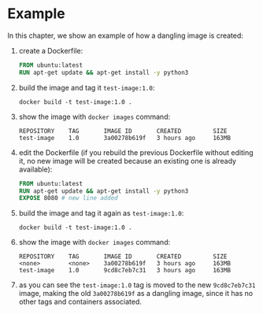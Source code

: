 # Example

In this chapter, we show an example of how a dangling image is created:

1. create a Dockerfile:

    ```dockerfile
    FROM ubuntu:latest
    RUN apt-get update && apt-get install -y python3
    ```
2. build the image and tag it `test-image:1.0`:

    ```commandline
    docker build -t test-image:1.0 .
    ```
3. show the image with `docker images` command:

    ```commandline
    REPOSITORY    TAG       IMAGE ID       CREATED         SIZE
    test-image    1.0       3a00278b619f   3 hours ago     163MB
    ```
4. edit the Dockerfile (if you rebuild the previous Dockerfile without editing it, no new image will be created because an existing one is already available):

    ```dockerfile
    FROM ubuntu:latest
    RUN apt-get update && apt-get install -y python3
    EXPOSE 8080 # new line added
    ```
5. build the image and tag it again as `test-image:1.0`:

    ```commandline
    docker build -t test-image:1.0 .
    ```
6. show the image with `docker images` command:

    ```commandline
    REPOSITORY    TAG       IMAGE ID       CREATED         SIZE
    <none>        <none>    3a00278b619f   3 hours ago     163MB
    test-image    1.0       9cd8c7eb7c31   3 hours ago     163MB
    ```
7. as you can see the `test-image:1.0` tag is moved to the new `9cd8c7eb7c31` image, making the old `3a00278b619f` as a dangling image, since it has no other tags and containers associated.
